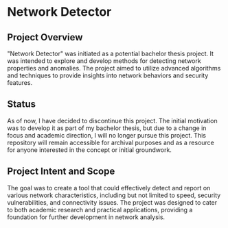 # Network Detector

## Project Overview
"Network Detector" was initiated as a potential bachelor thesis project. It was intended to explore and develop methods for detecting network properties and anomalies. The project aimed to utilize advanced algorithms and techniques to provide insights into network behaviors and security features.

## Status
As of now, I have decided to discontinue this project. The initial motivation was to develop it as part of my bachelor thesis, but due to a change in focus and academic direction, I will no longer pursue this project. This repository will remain accessible for archival purposes and as a resource for anyone interested in the concept or initial groundwork.

## Project Intent and Scope
The goal was to create a tool that could effectively detect and report on various network characteristics, including but not limited to speed, security vulnerabilities, and connectivity issues. The project was designed to cater to both academic research and practical applications, providing a foundation for further development in network analysis.
